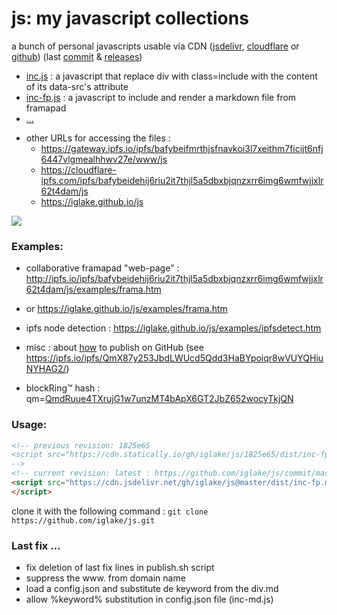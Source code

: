 # js: my javascript collections

<!-- vim: ft=markdown nospell
-->
a bunch of personal javascripts usable via CDN ([jsdelivr][jd], [cloudflare][cf] or [github][gh])
(last [commit](https://github.com/iglake/js/commit/) & [releases](https://github.com/iglake/js/releases))

 * [inc.js][1] : a javascript that replace div with class=include with the content of its data-src's attribute
 * [inc-fp.js][2] : a javascript to include and render a markdown file from framapad
 * [...](https://cdn.jsdelivr.net/gh/iglake/js@master/dist/)

[1]: https://cdn.jsdelivr.net/gh/iglake/js@master/dist/inc.js
[2]: https://cdn.jsdelivr.net/gh/iglake/js@master/dist/inc-fp.js

 * other URLs for accessing the files :
    - <https://gateway.ipfs.io/ipfs/bafybeifmrthjsfnavkoi3l7xeithm7ficijt6nfj6447vlgmealhhwv27e/www/js>
    - <https://cloudflare-ipfs.com/ipfs/bafybeidehij6riu2it7thjl5a5dbxbjqnzxrr6img6wmfwjjxlr62t4dam/js>
    - <https://iglake.github.io/js>

[![](https://data.jsdelivr.com/v1/package/gh/iglake/js/badge)](https://www.jsdelivr.com/package/gh/iglake/js)

### Examples:

 * collaborative framapad "web-page" : <http://ipfs.io/ipfs/bafybeidehij6riu2it7thjl5a5dbxbjqnzxrr6img6wmfwjjxlr62t4dam/js/examples/frama.htm>
 *  or <https://iglake.github.io/js/examples/frama.htm>

 *  ipfs node detection : <https://iglake.github.io/js/examples/ipfsdetect.htm>

 * misc : about [how](https://www.one-tab.com/page/XuCCeOg2SkSSwTD8JzvWfw) to publish on GitHub (see <https://ipfs.io/ipfs/QmX87y253JbdLWUcd5Qdd3HaBYpoiqr8wVUYQHiuNYHAG2/>)

 * blockRing™ hash : qm=[QmdRuue4TXrujG1w7unzMT4bApX6GT2JbZ652wocyTkjQN](http://gateway.ipfs.io/ipfs/QmdRuue4TXrujG1w7unzMT4bApX6GT2JbZ652wocyTkjQN)

### Usage:

```html
<!-- previous revision: 1825e65
<script src="https://cdn.statically.io/gh/iglake/js/1825e65/dist/inc-fp.js">
-->
<!-- current revision: latest : https://github.com/iglake/js/commit/master -->
<script src="https://cdn.jsdelivr.net/gh/iglake/js@master/dist/inc-fp.min.js">
</script>
 ```

[gh]: http://github.com/iglake/
[jd]: https://www.jsdelivr.com/package/gh/iglake/js
[cf]: https://cloudflare-ipfs.com/ipfs/bafybeidehij6riu2it7thjl5a5dbxbjqnzxrr6img6wmfwjjxlr62t4dam/js

clone it with the following command :
  ```git clone https://github.com/iglake/js.git```

### Last fix ...

- fix deletion of last fix lines in publish.sh script
- suppress the www. from domain name
- load a config.json and substitute de keyword from the div.md
- allow %keyword% substitution in config.json file (inc-md.js)
